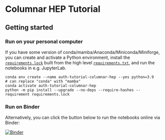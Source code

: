 # Columnar HEP Tutorial

## Getting started

### Run on your personal computer

If you have some version of conda/mamba/Anaconda/Miniconda/Miniforge, you can create and activate a Python environment, install the [`requirements.lock`](requirements.lock) built from the high level [`requirements.txt`](requirements.txt),  and run the notebooks in e.g. JupyterLab.

```console
conda env create --name auth-tutorial-columnar-hep --yes python=3.9   # can replace "conda" with "mamba"
conda activate auth-tutorial-columnar-hep
python -m pip install --upgrade --no-deps --require-hashes --requirement requirements.lock
```

### Run on Binder

Alternatively, you can click the button below to run the notebooks online via Binder:

[![Binder](https://mybinder.org/badge_logo.svg)](https://mybinder.org/v2/gh/ekourlit/auth-tutorial-columnar-HEP/HEAD)